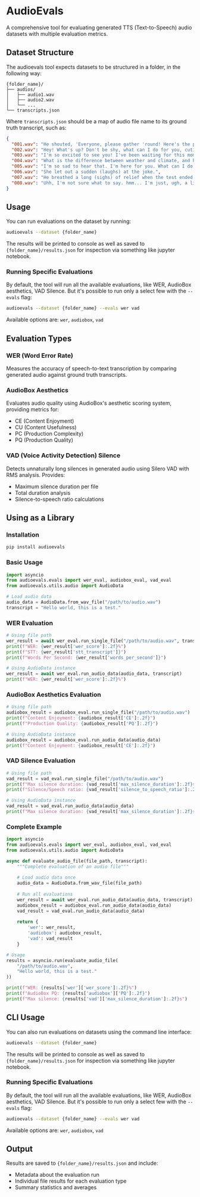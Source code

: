 # AudioEvals

A comprehensive tool for evaluating generated TTS (Text-to-Speech) audio datasets with multiple evaluation metrics.

## Dataset Structure

The audioevals tool expects datasets to be structured in a folder, in the following way:

```
{folder_name}/
├── audios/
│   ├── audio1.wav
│   ├── audio2.wav
│   └── ...
└── transcripts.json
```

Where `transcripts.json` should be a map of audio file name to its ground truth transcript, such as:

```json
{
  "001.wav": "He shouted, 'Everyone, please gather 'round! Here's the plan: 1) Set-up at 9:15 a.m.; 2) Lunch at 12:00 p.m. (please RSVP!); 3) Playing — e.g., games, music, etc. — from 1:15 to 4:45; and 4) Clean-up at 5 p.m.'",
  "002.wav": "Hey! What's up? Don't be shy, what can I do for you, cutie?",
  "003.wav": "I'm so excited to see you! I've been waiting for this moment for so long!",
  "004.wav": "What is the difference between weather and climate, and how do scientists study and predict both? Please explain the factors that influence weather patterns and how climate change affects long-term weather trends.",
  "005.wav": "I'm so sad to hear that. I'm here for you. What can I do to help?",
  "006.wav": "She let out a sudden (laughs) at the joke.",
  "007.wav": "He breathed a long (sighs) of relief when the test ended.",
  "008.wav": "Uhh, I'm not sure what to say. hmm... I'm just, ugh, a little bit confused."
}
```

## Usage

You can run evaluations on the dataset by running:

```bash
audioevals --dataset {folder_name}
```

The results will be printed to console as well as saved to `{folder_name}/results.json` for inspection via something like jupyter notebook.

### Running Specific Evaluations

By default, the tool will run all the available evaluations, like WER, AudioBox aesthetics, VAD Silence. But it's possible to run only a select few with the `--evals` flag:

```bash
audioevals --dataset {folder_name} --evals wer vad
```

Available options are: `wer`, `audiobox`, `vad`

## Evaluation Types

### WER (Word Error Rate)
Measures the accuracy of speech-to-text transcription by comparing generated audio against ground truth transcripts.

### AudioBox Aesthetics
Evaluates audio quality using AudioBox's aesthetic scoring system, providing metrics for:
- CE (Content Enjoyment)
- CU (Content Usefulness) 
- PC (Production Complexity)
- PQ (Production Quality)

### VAD (Voice Activity Detection) Silence
Detects unnaturally long silences in generated audio using Silero VAD with RMS analysis. Provides:
- Maximum silence duration per file
- Total duration analysis
- Silence-to-speech ratio calculations

## Using as a Library

### Installation

```bash
pip install audioevals
```

### Basic Usage

```python
import asyncio
from audioevals.evals import wer_eval, audiobox_eval, vad_eval
from audioevals.utils.audio import AudioData

# Load audio data
audio_data = AudioData.from_wav_file("/path/to/audio.wav")
transcript = "Hello world, this is a test."
```

### WER Evaluation

```python
# Using file path
wer_result = await wer_eval.run_single_file("/path/to/audio.wav", transcript)
print(f"WER: {wer_result['wer_score']:.2f}%")
print(f"STT: {wer_result['stt_transcript']}")
print(f"Words Per Second: {wer_result['words_per_second']}")

# Using AudioData instance
wer_result = await wer_eval.run_audio_data(audio_data, transcript)
print(f"WER: {wer_result['wer_score']:.2f}%")
```

### AudioBox Aesthetics Evaluation

```python
# Using file path
audiobox_result = audiobox_eval.run_single_file("/path/to/audio.wav")
print(f"Content Enjoyment: {audiobox_result['CE']:.2f}")
print(f"Production Quality: {audiobox_result['PQ']:.2f}")

# Using AudioData instance
audiobox_result = audiobox_eval.run_audio_data(audio_data)
print(f"Content Enjoyment: {audiobox_result['CE']:.2f}")
```

### VAD Silence Evaluation

```python
# Using file path
vad_result = vad_eval.run_single_file("/path/to/audio.wav")
print(f"Max silence duration: {vad_result['max_silence_duration']:.2f}s")
print(f"Silence/Speech ratio: {vad_result['silence_to_speech_ratio']:.2f}")

# Using AudioData instance
vad_result = vad_eval.run_audio_data(audio_data)
print(f"Max silence duration: {vad_result['max_silence_duration']:.2f}s")
```

### Complete Example

```python
import asyncio
from audioevals.evals import wer_eval, audiobox_eval, vad_eval
from audioevals.utils.audio import AudioData

async def evaluate_audio_file(file_path, transcript):
    """Complete evaluation of an audio file"""
    
    # Load audio data once
    audio_data = AudioData.from_wav_file(file_path)
    
    # Run all evaluations
    wer_result = await wer_eval.run_audio_data(audio_data, transcript)
    audiobox_result = audiobox_eval.run_audio_data(audio_data)
    vad_result = vad_eval.run_audio_data(audio_data)
    
    return {
        'wer': wer_result,
        'audiobox': audiobox_result,
        'vad': vad_result
    }

# Usage
results = asyncio.run(evaluate_audio_file(
    "/path/to/audio.wav", 
    "Hello world, this is a test."
))

print(f"WER: {results['wer']['wer_score']:.2f}%")
print(f"AudioBox PQ: {results['audiobox']['PQ']:.2f}")
print(f"Max silence: {results['vad']['max_silence_duration']:.2f}s")
```

## CLI Usage

You can also run evaluations on datasets using the command line interface:

```bash
audioevals --dataset {folder_name}
```

The results will be printed to console as well as saved to `{folder_name}/results.json` for inspection via something like jupyter notebook.

### Running Specific Evaluations

By default, the tool will run all the available evaluations, like WER, AudioBox aesthetics, VAD Silence. But it's possible to run only a select few with the `--evals` flag:

```bash
audioevals --dataset {folder_name} --evals wer vad
```

Available options are: `wer`, `audiobox`, `vad`

## Output

Results are saved to `{folder_name}/results.json` and include:
- Metadata about the evaluation run
- Individual file results for each evaluation type
- Summary statistics and averages